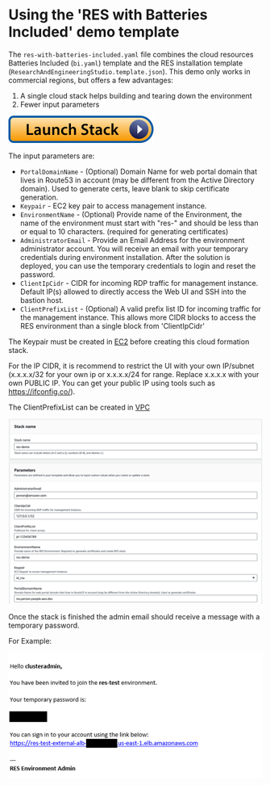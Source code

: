 # Using the 'RES with Batteries Included' demo template

The `res-with-batteries-included.yaml` file combines the cloud resources Batteries Included (`bi.yaml`) template and the RES installation template (`ResearchAndEngineeringStudio.template.json`). This demo only works in commercial regions, but offers a few advantages:

1. A single cloud stack helps building and tearing down the environment
2. Fewer input parameters

[![Launch the full stack](../../../../docs/media/launch-stack.svg)](https://console.aws.amazon.com/cloudformation/home?#/stacks/create/review?stackName=res-demo&templateURL=https://aws-hpc-recipes-dev.s3.us-east-1.amazonaws.com/main/recipes/res/res_demo_env/assets/res-with-batteries-included.yaml)

The input parameters are:

- `PortalDomainName` - (Optional) Domain Name for web portal domain that lives in Route53 in account (may be different from the Active Directory domain). Used to generate certs, leave blank to skip certificate generation.
- `Keypair` - EC2 key pair to access management instance.
- `EnvironmentName` - (Optional) Provide name of the Environment, the name of the environment must start with "res-" and should be less than or equal to 10 characters. (required for generating certificates)
- `AdministratorEmail` - Provide an Email Address for the environment administrator account. You will receive an email with your temporary credentials during environment installation. After the solution is deployed, you can use the temporary credentials to login and reset the password.
- `ClientIpCidr` - CIDR for incoming RDP traffic for management instance. Default IP(s) allowed to directly access the Web UI and SSH into the bastion host.
- `ClientPrefixList` - (Optional) A valid prefix list ID for incoming traffic for the management instance. This allows more CIDR blocks to access the RES environment than a single block from 'ClientIpCidr'

The Keypair must be created in [EC2](https://console.aws.amazon.com/ec2#KeyPairs:) before creating this cloud formation stack.

For the IP CIDR, it is recommend to restrict the UI with your own IP/subnet (x.x.x.x/32 for your own ip or x.x.x.x/24 for range. Replace x.x.x.x with your own PUBLIC IP. You can get your public IP using tools such as https://ifconfig.co/).

The ClientPrefixList can be created in [VPC](https://docs.aws.amazon.com/vpc/latest/userguide/working-with-aws-managed-prefix-lists.html)

![image](image_resdemo.png)

Once the stack is finished the admin email should receive a message with a temporary password.

For Example:

![image](image_email.png)
